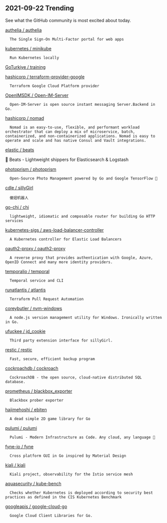 ## 2021-09-22 Trending 
See what the GitHub community is most excited about today. 

[authelia / authelia](https://github.com/authelia/authelia) 

      The Single Sign-On Multi-Factor portal for web apps
     
[kubernetes / minikube](https://github.com/kubernetes/minikube) 

      Run Kubernetes locally
     
[GoTurkiye / training](https://github.com/GoTurkiye/training) 
 
[hashicorp / terraform-provider-google](https://github.com/hashicorp/terraform-provider-google) 

      Terraform Google Cloud Platform provider
     
[OpenIMSDK / Open-IM-Server](https://github.com/OpenIMSDK/Open-IM-Server) 

      Open-IM-Server is open source instant messaging Server.Backend in Go.
     
[hashicorp / nomad](https://github.com/hashicorp/nomad) 

      Nomad is an easy-to-use, flexible, and performant workload orchestrator that can deploy a mix of microservice, batch, containerized, and non-containerized applications. Nomad is easy to operate and scale and has native Consul and Vault integrations.
     
[elastic / beats](https://github.com/elastic/beats) 

      
🐠 Beats - Lightweight shippers for Elasticsearch & Logstash 
     
[photoprism / photoprism](https://github.com/photoprism/photoprism) 

      Open-Source Photo Management powered by Go and Google TensorFlow 🌈

     
[cdle / sillyGirl](https://github.com/cdle/sillyGirl) 

      傻妞机器人
     
[go-chi / chi](https://github.com/go-chi/chi) 

      lightweight, idiomatic and composable router for building Go HTTP services
     
[kubernetes-sigs / aws-load-balancer-controller](https://github.com/kubernetes-sigs/aws-load-balancer-controller) 

      A Kubernetes controller for Elastic Load Balancers
     
[oauth2-proxy / oauth2-proxy](https://github.com/oauth2-proxy/oauth2-proxy) 

      A reverse proxy that provides authentication with Google, Azure, OpenID Connect and many more identity providers.
     
[temporalio / temporal](https://github.com/temporalio/temporal) 

      Temporal service and CLI
     
[runatlantis / atlantis](https://github.com/runatlantis/atlantis) 

      Terraform Pull Request Automation
     
[coreybutler / nvm-windows](https://github.com/coreybutler/nvm-windows) 

      A node.js version management utility for Windows. Ironically written in Go.
     
[ufuckee / jd_cookie](https://github.com/ufuckee/jd_cookie) 

      Third party extension interface for sillyGirl.
     
[restic / restic](https://github.com/restic/restic) 

      Fast, secure, efficient backup program
     
[cockroachdb / cockroach](https://github.com/cockroachdb/cockroach) 

      CockroachDB - the open source, cloud-native distributed SQL database.
     
[prometheus / blackbox_exporter](https://github.com/prometheus/blackbox_exporter) 

      Blackbox prober exporter
     
[hajimehoshi / ebiten](https://github.com/hajimehoshi/ebiten) 

      A dead simple 2D game library for Go
     
[pulumi / pulumi](https://github.com/pulumi/pulumi) 

      Pulumi - Modern Infrastructure as Code. Any cloud, any language 🚀

     
[fyne-io / fyne](https://github.com/fyne-io/fyne) 

      Cross platform GUI in Go inspired by Material Design
     
[kiali / kiali](https://github.com/kiali/kiali) 

      Kiali project, observability for the Istio service mesh
     
[aquasecurity / kube-bench](https://github.com/aquasecurity/kube-bench) 

      Checks whether Kubernetes is deployed according to security best practices as defined in the CIS Kubernetes Benchmark
     
[googleapis / google-cloud-go](https://github.com/googleapis/google-cloud-go) 

      Google Cloud Client Libraries for Go.
     
